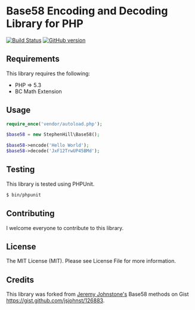 # Base58 Encoding and Decoding Library for PHP

[![Build Status](https://travis-ci.org/stephen-hill/base58php.png)](https://travis-ci.org/stephen-hill/base58php)
[![GitHub version](https://badge.fury.io/gh/stephen-hill%2Fbase58php.png)](http://badge.fury.io/gh/stephen-hill%2Fbase58php)

## Requirements

This library requires the following:

- PHP => 5.3
- BC Math Extension

## Usage

```php
require_once('vendor/autoload.php');

$base58 = new StephenHill\Base58();

$base58->encode('Hello World');
$base58->decode('JxF12TrwUP45BMd');
```

## Testing

This library is tested using PHPUnit.

```bash
$ bin/phpunit
```

## Contributing

I welcome everyone to contribute to this library.

## License

The MIT License (MIT). Please see License File for more information.

## Credits

This library was forked from [Jeremy Johnstone's](https://github.com/jsjohnst) Base58 methods on Gist https://gist.github.com/jsjohnst/126883.